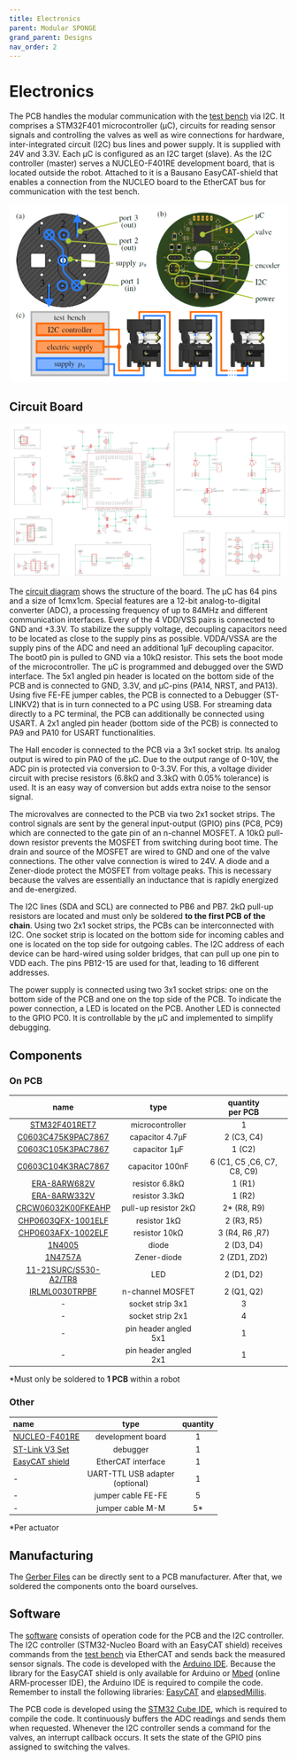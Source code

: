 ```yaml
---
title: Electronics
parent: Modular SPONGE
grand_parent: Designs
nav_order: 2
---
```


# Electronics
The PCB handles the modular communication with the [test bench](https://tlhabich.github.io/sponge/test_bench/) via I2C. It comprises a STM32F401 microcontroller (μC), circuits for reading sensor signals and controlling the valves as well as wire connections for hardware, inter-integrated circuit (I2C) bus lines and power supply. It is supplied with 24V and 3.3V. Each μC is configured as an I2C target (slave). As the I2C controller (master) serves a NUCLEO-F401RE development board, that is located outside the robot. Attached to it is a Bausano EasyCAT-shield that enables a connection from the NUCLEO board to the EtherCAT bus for communication with the test bench.

<p align="center">
  <img src="images/../../../images/modularity.png" width=600>
</p>

## Circuit Board

<img src="images/../../../images/circuit_diagram.png">

 The [circuit diagram](https://github.com/tlhabich/sponge/blob/master/images/circuit_diagram.png) shows the structure of the board. The μC has 64 pins and a size of 1cmx1cm. Special features are a 12-bit analog-to-digital converter (ADC), a processing frequency of up to 84MHz and different communication interfaces. Every of the 4 VDD/VSS pairs is connected to GND and +3.3V. To stabilize the supply voltage, decoupling capacitors need to be located as close to the supply pins as possible. VDDA/VSSA are the supply pins of the ADC and need an additional 1μF decoupling capacitor. The boot0 pin is pulled to GND via a 10kΩ resistor. This sets the boot mode of the microcontroller. The μC is programmed and debugged over the SWD interface. The 5x1 angled pin header is located on the bottom
 side of the PCB and is connected to GND, 3.3V, and μC-pins (PA14, NRST, and PA13). Using five FE-FE jumper cables, the PCB is connected to a Debugger (ST-LINKV2) that is in turn connected to a PC using USB. For streaming data directly to a PC terminal, the PCB can additionally be connected using USART. A 2x1 angled pin header (bottom side of the PCB) is connected to PA9 and PA10 for USART functionalities.

The Hall encoder is connected to the PCB via a 3x1 socket strip. Its analog output is wired to pin PA0 of the μC. Due to the output range of 0-10V, the ADC pin is protected via conversion to 0-3.3V. For this, a voltage divider circuit with precise resistors (6.8kΩ and 3.3kΩ with 0.05% tolerance) is used. It is an easy way of conversion but adds extra noise to the sensor signal.

The microvalves are connected to the PCB via two 2x1 socket strips. The control signals are sent by the general input-output (GPIO) pins (PC8, PC9) which are connected to the gate pin of an n-channel MOSFET. A 10kΩ pull-down resistor prevents the MOSFET from switching during boot time. The drain and source of the MOSFET are wired to GND and one of the valve connections. The other valve connection is wired to 24V. A diode and a Zener-diode protect the MOSFET from voltage peaks. This is necessary because the valves are essentially an inductance that is rapidly energized and de-energized.

The I2C lines (SDA and SCL) are connected to PB6 and PB7. 2kΩ pull-up resistors are located and must only be soldered **to the first PCB of the chain**. Using two 2x1 socket strips, the PCBs can be interconnected with I2C. One socket strip is located on the bottom side for incoming cables and one is located on the top side for outgoing cables. The I2C address of each device can be hard-wired using solder bridges, that can pull up one pin to VDD each. The pins PB12-15 are used for that, leading to 16 different addresses.

The power supply is connected using two 3x1 socket strips: one on the bottom side of the PCB and one on the top side of the PCB. To indicate the power connection, a LED is located on the PCB. Another LED is connected to the GPIO PC0. It is controllable by the μC and implemented to simplify debugging.

## Components
### On PCB

| name  | type  | quantity <br> per PCB|
|:----:   |:----:   |:----:   |
|[STM32F401RET7](https://www.mouser.de/ProductDetail/STMicroelectronics/STM32F401RET7?qs=aVyJF2WnouSdX21y3k%2FIAA%3D%3D&_gl=1*7kedwg*_ga*dW5kZWZpbmVk*_ga_15W4STQT4T*dW5kZWZpbmVk*_ga_1KQLCYKRX3*dW5kZWZpbmVk)|microcontroller| 1|
|[C0603C475K9PAC7867](https://www.conrad.de/de/p/kemet-c0603c475k9pac7867-keramik-kondensator-smd-0603-4-7-f-6-3-v-10-l-x-b-x-h-1-6-x-0-8-x-0-8-mm-1-st-457914.html)| capacitor 4.7μF | 2 (C3, C4)|
|[C0603C105K3PAC7867](https://www.conrad.de/de/p/kemet-c0603c105k3pac7867-keramik-kondensator-smd-0603-1-f-25-v-10-1-st-457913.html)| capacitor 1μF | 1 (C2)|
|[C0603C104K3RAC7867](https://www.conrad.de/de/p/kemet-c0603c104k3rac7867-keramik-kondensator-smd-0603-100-nf-25-v-10-l-x-b-x-h-1-6-x-0-35-x-0-8-mm-1-st-1420339.html)| capacitor 100nF | 6 (C1, C5 ,C6, C7, C8, C9)|
|[ERA-8ARW682V](https://www.mouser.de/ProductDetail/Panasonic/ERA-8ARW682V?qs=sGAEpiMZZMvdGkrng054t%2FDNinWxsEFqINH2UjLyDvOyuAvMovfW9A%3D%3D)| resistor 6.8kΩ | 1 (R1)|
|[ERA-8ARW332V](https://www.mouser.de/ProductDetail/Panasonic/ERA-8ARW332V?qs=sGAEpiMZZMvdGkrng054t%2FDNinWxsEFqx3umEpy%2FDGXUbFTeYJVGNQ%3D%3D) | resistor 3.3kΩ | 1 (R2)|
|[CRCW06032K00FKEAHP](https://www.mouser.de/ProductDetail/Vishay-Dale/CRCW06032K00FKEAHP?qs=sGAEpiMZZMvdGkrng054t%2F2njCenThnbx4FzMfd8%2F3U%3D)| pull-up resistor 2kΩ | 2* (R8, R9)|
|[CHP0603QFX-1001ELF](https://www.mouser.de/ProductDetail/Bourns/CHP0603QFX-1001ELF?qs=sGAEpiMZZMvdGkrng054txLI%2FDB4oIKDR8ncaEdJHTUIjHnF%252BQLr%2Fg%3D%3D)| resistor 1kΩ | 2 (R3, R5)|
|[CHP0603AFX-1002ELF](https://www.mouser.de/ProductDetail/Bourns/CHP0603AFX-1002ELF?qs=sGAEpiMZZMvdGkrng054twq3eZrCFN89z2IGcv1iYR0KojvdmUkaDg%3D%3D)| resistor 10kΩ | 3 (R4, R6 ,R7)|
|[1N4005](https://www.mouser.de/ProductDetail/Diotec-Semiconductor/1N4005?qs=OlC7AqGiEDkApgJXD56PnA%3D%3D)| diode| 2 (D3, D4)|
|[1N4757A](https://www.mouser.de/ProductDetail/onsemi-Fairchild/1N4757A?qs=SSucg2PyLi6WXSgUxZhJMg%3D%3D)| Zener-diode| 2 (ZD1, ZD2)|
|[11-21SURC/S530-A2/TR8](https://www.conrad.de/de/p/everlight-opto-11-21surc-s530-a2-tr8-smd-led-1206-rot-71-mcd-60-20-ma-2-v-tape-cut-156310.html)| LED | 2 (D1, D2)|
|[IRLML0030TRPBF](https://www.conrad.de/de/p/infineon-technologies-irlml0030trpbf-mosfet-1-n-kanal-1-3-w-sot-23-161180.html)| n-channel MOSFET| 2 (Q1, Q2)|
| - | socket strip 3x1 | 3|
| - | socket strip 2x1 | 4|
| - | pin header angled 5x1 | 1|
| - | pin header angled 2x1 | 1|

\*Must only be soldered to **1 PCB** within a robot
### Other

|name | type |quantity |
|:----|:----:|:----:|
|[NUCLEO-F401RE](https://www.mouser.de/ProductDetail/STMicroelectronics/NUCLEO-F401RE?qs=sGAEpiMZZMuqBwn8WqcFUv%2FX0DKhApUpi46qP7WpjrffIid8Wo1rTg%3D%3D)| development board | 1|
|[ST-Link V3 Set](https://www.mouser.de/ProductDetail/STMicroelectronics/STLINK-V3SET?qs=qSfuJ%252bfl%2Fd5d4WYsOW6M6w%3D%3D)| debugger | 1|
|[EasyCAT shield](https://www.bausano.net/shop/en/home/16-arduino-ethercat.html)| EtherCAT interface| 1|
|-| UART-TTL USB adapter <br> (optional)|1|
|-| jumper cable FE-FE | 5|
|-| jumper cable M-M | 5*|

*Per actuator

## Manufacturing

The [Gerber Files](/sponge/downloads/SPONGE_PCB_Gerber.zip) can be directly sent to a PCB manufacturer. After that, we soldered the components onto the board ourselves.
## Software
The [software](https://github.com/tlhabich/sponge/tree/main/test_bench/software/modular_robot_i2c) consists of operation code for the PCB and the I2C controller. The I2C controller (STM32-Nucleo Board with an EasyCAT shield) receives commands from the [test bench](https://tlhabich.github.io/sponge/test_bench/) via EtherCAT and sends back the measured sensor signals. The code is developed with the [Arduino IDE](https://www.arduino.cc/). Because the library for the EasyCAT shield is only available for Arduino or [Mbed](https://os.mbed.com/) (online ARM-processer IDE), the Arduino IDE is required to compile the code. Remember to install the following libraries: [EasyCAT](https://www.bausano.net/en/hardware/easycat.html) and [elapsedMillis](https://www.arduino.cc/reference/en/libraries/elapsedmillis/).

The PCB code is developed using the [STM32 Cube IDE](https://www.st.com/en/development-tools/stm32cubeide.html#get-software), which is required to compile the code. It continuously buffers the ADC readings and sends them when requested. Whenever the I2C controller sends a command for the valves, an interrupt callback occurs. It sets the state of the GPIO pins assigned to switching the valves.
